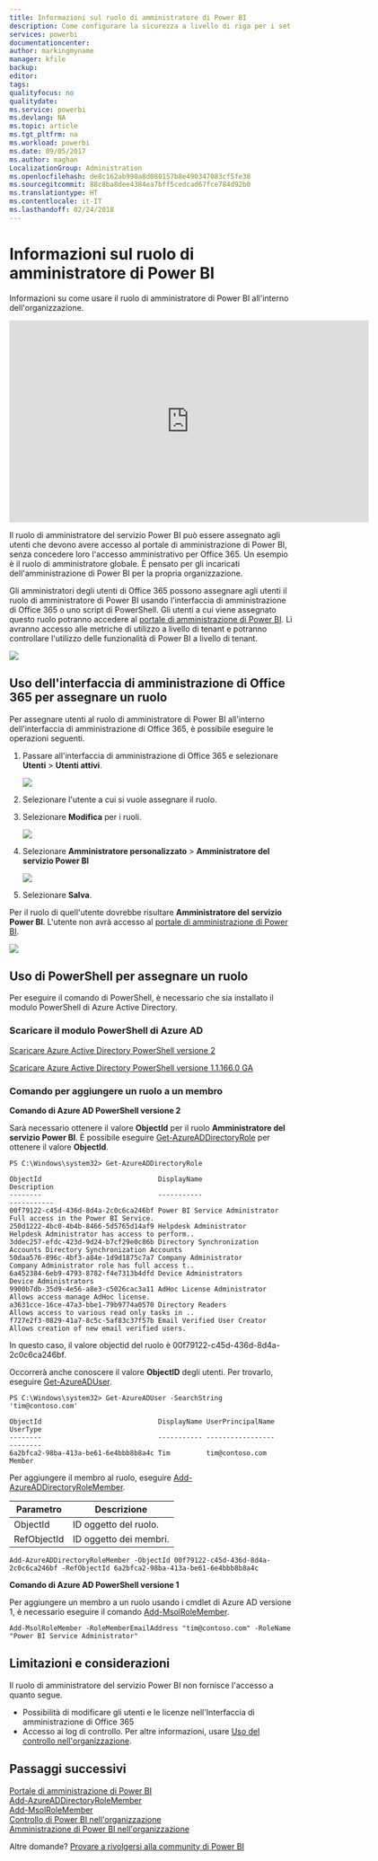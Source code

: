 ```yaml
---
title: Informazioni sul ruolo di amministratore di Power BI
description: Come configurare la sicurezza a livello di riga per i set di dati importati e DirectQuery nel servizio Power BI.
services: powerbi
documentationcenter: 
author: markingmyname
manager: kfile
backup: 
editor: 
tags: 
qualityfocus: no
qualitydate: 
ms.service: powerbi
ms.devlang: NA
ms.topic: article
ms.tgt_pltfrm: na
ms.workload: powerbi
ms.date: 09/05/2017
ms.author: maghan
LocalizationGroup: Administration
ms.openlocfilehash: de8c162ab990a8d080157b8e490347083cf5fe38
ms.sourcegitcommit: 88c8ba8dee4384ea7bff5cedcad67fce784d92b0
ms.translationtype: HT
ms.contentlocale: it-IT
ms.lasthandoff: 02/24/2018
---
```

# <a name="understanding-the-power-bi-admin-role"></a>Informazioni sul ruolo di amministratore di Power BI
Informazioni su come usare il ruolo di amministratore di Power BI all'interno dell'organizzazione.

<iframe width="640" height="360" src="https://www.youtube.com/embed/PQRbdJgEm3k?showinfo=0" frameborder="0" allowfullscreen></iframe>

Il ruolo di amministratore del servizio Power BI può essere assegnato agli utenti che devono avere accesso al portale di amministrazione di Power BI, senza concedere loro l'accesso amministrativo per Office 365. Un esempio è il ruolo di amministratore globale. È pensato per gli incaricati dell'amministrazione di Power BI per la propria organizzazione.

Gli amministratori degli utenti di Office 365 possono assegnare agli utenti il ruolo di amministratore di Power BI usando l'interfaccia di amministrazione di Office 365 o uno script di PowerShell. Gli utenti a cui viene assegnato questo ruolo potranno accedere al [portale di amministrazione di Power BI](service-admin-portal.md). Lì avranno accesso alle metriche di utilizzo a livello di tenant e potranno controllare l'utilizzo delle funzionalità di Power BI a livello di tenant.

![](media/service-admin-role/powerbi-admin-portal.png)

## <a name="using-the-office-365-admin-center-to-assign-a-role"></a>Uso dell'interfaccia di amministrazione di Office 365 per assegnare un ruolo
Per assegnare utenti al ruolo di amministratore di Power BI all'interno dell'interfaccia di amministrazione di Office 365, è possibile eseguire le operazioni seguenti.

1. Passare all'interfaccia di amministrazione di Office 365 e selezionare **Utenti** > **Utenti attivi**.
   
    ![](media/service-admin-role/powerbi-admin-users.png)
2. Selezionare l'utente a cui si vuole assegnare il ruolo.
3. Selezionare **Modifica** per i ruoli.
   
    ![](media/service-admin-role/powerbi-admin-edit-roles.png)
4. Selezionare **Amministratore personalizzato** > **Amministratore del servizio Power BI**
   
    ![](media/service-admin-role/powerbi-admin-role.png)
5. Selezionare **Salva**.

Per il ruolo di quell'utente dovrebbe risultare **Amministratore del servizio Power BI**. L'utente non avrà accesso al [portale di amministrazione di Power BI](service-admin-portal.md).

![](media/service-admin-role/powerbi-admin-role-set.png)

## <a name="using-powershell-to-assign-a-role"></a>Uso di PowerShell per assegnare un ruolo
Per eseguire il comando di PowerShell, è necessario che sia installato il modulo PowerShell di Azure Active Directory.

### <a name="download-azure-ad-powershell-module"></a>Scaricare il modulo PowerShell di Azure AD
[Scaricare Azure Active Directory PowerShell versione 2](https://github.com/Azure/azure-docs-powershell-azuread/blob/master/Azure%20AD%20Cmdlets/AzureAD/index.md)

[Scaricare Azure Active Directory PowerShell versione 1.1.166.0 GA](http://connect.microsoft.com/site1164/Downloads/DownloadDetails.aspx?DownloadID=59185)

### <a name="command-to-add-role-to-member"></a>Comando per aggiungere un ruolo a un membro
**Comando di Azure AD PowerShell versione 2**

Sarà necessario ottenere il valore **ObjectId** per il ruolo **Amministratore del servizio Power BI**. È possibile eseguire [Get-AzureADDirectoryRole](https://docs.microsoft.com/powershell/azuread/v2/get-azureaddirectoryrole) per ottenere il valore **ObjectId**.

```
PS C:\Windows\system32> Get-AzureADDirectoryRole

ObjectId                             DisplayName                        Description
--------                             -----------                        -----------
00f79122-c45d-436d-8d4a-2c0c6ca246bf Power BI Service Administrator     Full access in the Power BI Service.
250d1222-4bc0-4b4b-8466-5d5765d14af9 Helpdesk Administrator             Helpdesk Administrator has access to perform..
3ddec257-efdc-423d-9d24-b7cf29e0c86b Directory Synchronization Accounts Directory Synchronization Accounts
50daa576-896c-4bf3-a84e-1d9d1875c7a7 Company Administrator              Company Administrator role has full access t..
6a452384-6eb9-4793-8782-f4e7313b4dfd Device Administrators              Device Administrators
9900b7db-35d9-4e56-a8e3-c5026cac3a11 AdHoc License Administrator        Allows access manage AdHoc license.
a3631cce-16ce-47a3-bbe1-79b9774a0570 Directory Readers                  Allows access to various read only tasks in ..
f727e2f3-0829-41a7-8c5c-5af83c37f57b Email Verified User Creator        Allows creation of new email verified users.
```

In questo caso, il valore objectid del ruolo è 00f79122-c45d-436d-8d4a-2c0c6ca246bf.

Occorrerà anche conoscere il valore **ObjectID** degli utenti. Per trovarlo, eseguire [Get-AzureADUser](https://docs.microsoft.com/powershell/azuread/v2/get-azureaduser).

```
PS C:\Windows\system32> Get-AzureADUser -SearchString 'tim@contoso.com'

ObjectId                             DisplayName UserPrincipalName      UserType
--------                             ----------- -----------------      --------
6a2bfca2-98ba-413a-be61-6e4bbb8b8a4c Tim         tim@contoso.com        Member
```

Per aggiungere il membro al ruolo, eseguire [Add-AzureADDirectoryRoleMember](https://docs.microsoft.com/powershell/azuread/v2/add-azureaddirectoryrolemember).

| Parametro | Descrizione |
| --- | --- |
| ObjectId |ID oggetto del ruolo. |
| RefObjectId |ID oggetto dei membri. |

```
Add-AzureADDirectoryRoleMember -ObjectId 00f79122-c45d-436d-8d4a-2c0c6ca246bf -RefObjectId 6a2bfca2-98ba-413a-be61-6e4bbb8b8a4c
```

**Comando di Azure AD PowerShell versione 1**

Per aggiungere un membro a un ruolo usando i cmdlet di Azure AD versione 1, è necessario eseguire il comando [Add-MsolRoleMember](https://docs.microsoft.com/powershell/msonline/v1/add-msolrolemember).

```
Add-MsolRoleMember -RoleMemberEmailAddress "tim@contoso.com" -RoleName "Power BI Service Administrator"
```

## <a name="limitations-and-considerations"></a>Limitazioni e considerazioni
Il ruolo di amministratore del servizio Power BI non fornisce l'accesso a quanto segue.

* Possibilità di modificare gli utenti e le licenze nell'Interfaccia di amministrazione di Office 365
* Accesso ai log di controllo. Per altre informazioni, usare [Uso del controllo nell'organizzazione](service-admin-auditing.md).

## <a name="next-steps"></a>Passaggi successivi
[Portale di amministrazione di Power BI](service-admin-portal.md)  
[Add-AzureADDirectoryRoleMember](https://docs.microsoft.com/powershell/azuread/v2/add-azureaddirectoryrolemember)  
[Add-MsolRoleMember](https://docs.microsoft.com/powershell/msonline/v1/add-msolrolemember)  
[Controllo di Power BI nell'organizzazione](service-admin-auditing.md)  
[Amministrazione di Power BI nell'organizzazione](service-admin-administering-power-bi-in-your-organization.md)  

Altre domande? [Provare a rivolgersi alla community di Power BI](http://community.powerbi.com/)

